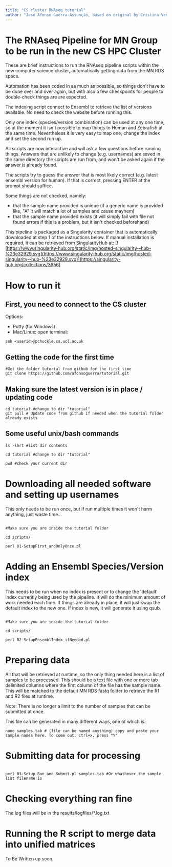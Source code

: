 ```yaml
---
title: "CS cluster RNAseq tutorial"
author: "José Afonso Guerra-Assunção, based on original by Cristina Venturini"
---
```


# The RNAseq Pipeline for MN Group to be run in the new CS HPC Cluster

These are brief instructions to run the RNAseq pipeline scripts within the new computer science cluster, automatically getting data from the MN RDS space.

Automation has been coded in as much as possible, so things don't have to be done over and over again, but with also a few checkpoints for people to double-check things are are expected. 

The indexing script connect to Ensembl to retrieve the list of versions available. No need to check the website before running this. 

Only one index (species/version combination) can be used at any one time, so at the moment it isn't possible to map things to Human and Zebrafish at the same time. Nevertheless it is very easy to map one, change the index and set the second run up. 

All scripts are now interactive and will ask a few questions before running things. Answers that are unlikely to change (e.g. usernames) are saved in the same directory the scripts are run from, and won't be asked again if the answer is already found. 

The scripts try to guess the answer that is most likely correct (e.g. latest ensembl version for human). If that is correct, pressing ENTER at the prompt should suffice. 

Some things are not checked, namely:
- that the sample name provided is unique (if a generic name is provided like, "A" it will match a lot of samples and cause mayhem)
- that the sample name provided exists (it will simply fail with file not found errors if this is a problem, but it isn't checked beforehand)

This pipeline is packaged as a Singularity container that is automatically downloaded at step 1 of the instructions below. If manual installation is required, it can be retrieved from SingularityHub at:
[![https://www.singularity-hub.org/static/img/hosted-singularity--hub-%23e32929.svg](https://www.singularity-hub.org/static/img/hosted-singularity--hub-%23e32929.svg)](https://singularity-hub.org/collections/3656)


# How to run it


## First, you need to connect to the CS cluster

Options:
- Putty (for Windows)
- Mac/Linux: open terminal:
```{bash,eval = FALSE}
ssh <userid>@pchuckle.cs.ucl.ac.uk
```


## Getting the code for the first time

```{bash,eval = FALSE}
#Get the folder tutorial from github for the first time
git clone https://github.com/afonsoguerra/tutorial.git

```

## Making sure the latest version is in place / updating code

```{bash,eval = FALSE}
cd tutorial #change to dir "tutorial"
git pull # Update code from github if needed when the tutorial folder already exists
```


## Some useful unix/bash commands
```{bash,eval = FALSE}
ls -lhrt #list dir contents

cd tutorial #change to dir "tutorial"

pwd #check your current dir
```


# Downloading all needed software and setting up usernames 

This only needs to be run once, but if run multiple times it won't harm anything, just waste time...

```{bash,eval = FALSE}

#Make sure you are inside the tutorial folder

cd scripts/

perl 01-SetupFirst_andOnlyOnce.pl

```


# Adding an Ensembl Species/Version index 

This needs to be run when no index is present or to change the 'default' index currently being used by the pipeline. It will do the minimum amount of work needed each time. If things are already in place, it will just swap the default index to the new one. If index is new, it will generate it using qsub. 

```{bash,eval = FALSE}

#Make sure you are inside the tutorial folder

cd scripts/

perl 02-SetupEnsemblIndex_ifNeeded.pl

```




# Preparing data

All that will be retrieved at runtime, so the only thing needed here is a list of samples to be processed. This should be a text file with one or more tab delimited columns where the first column of the file has the sample name. This will be matched to the default MN RDS fastq folder to retrieve the R1 and R2 files at runtime. 

Note: There is no longer a limit to the number of samples that can be submitted at once.

This file can be generated in many different ways, one of which is:

```{bash,eval = FALSE}
nano samples.tab # (file can be named anything) copy and paste your sample names here. To come out: ctrl+x, press "Y"
```



# Submitting data for processing

```{bash,eval = FALSE}

perl 03-Setup_Run_and_Submit.pl samples.tab #Or whathever the sample list filename is

```


# Checking everything ran fine

The log files will be in the results/logfiles/*.log.txt

# Running the R script to merge data into unified matrices

To Be Written up soon. 


<!-- 
Get temp cmp and tpm matrix
First time you run this: 
```{bash,eval = FALSE}
/share/apps/R-3.5.1/bin/R
```

```{r,eval = FALSE}
#copy and paste this and follow instruction for personal library
if (!requireNamespace("BiocManager", quietly = TRUE))
    install.packages("BiocManager")
#then copy and paste this:
BiocManager::install("tximport", version = "3.8") #tximport
BiocManager::install("biomaRt", version = "3.8")  #biomart
install.packages("reshape","dplyr")

#to exit type: q() 

```

```{bash,eval = FALSE}
cd results/
/share/apps/R-3.5.1/bin/R CMD BATCH ../scripts/processing_rnaseq_step2.r
```

 -->